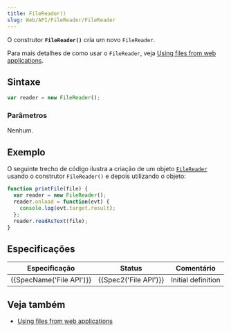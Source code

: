 ```yaml
---
title: FileReader()
slug: Web/API/FileReader/FileReader
---
```


O construtor **`FileReader()`** cria um novo `FileReader`.

Para mais detalhes de como usar o `FileReader`, veja [Using files from web applications](/pt-BR/docs/Web/API/File/Using_files_from_web_applications).

## Sintaxe

```js
var reader = new FileReader();
```

### Parâmetros

Nenhum.

## Exemplo

O seguinte trecho de código ilustra a criação de um objeto [`FileReader`](/en-US/docs/Web/API/FileReader) usando o construtor `FileReader()` e depois utilizando o objeto:

```js
function printFile(file) {
  var reader = new FileReader();
  reader.onload = function(evt) {
    console.log(evt.target.result);
  };
  reader.readAsText(file);
}
```

## Especificações

| Especificação                    | Status                       | Comentário         |
| -------------------------------- | ---------------------------- | ------------------ |
| {{SpecName('File API')}} | {{Spec2('File API')}} | Initial definition |

## Veja também

- [Using files from web applications](/pt-BR/docs/Web/API/File/Using_files_from_web_applications)
